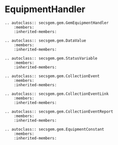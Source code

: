 # EquipmentHandler

```{eval-rst}
.. autoclass:: secsgem.gem.GemEquipmentHandler
    :members:
    :inherited-members:
```

```{eval-rst}
.. autoclass:: secsgem.gem.DataValue
    :members:
    :inherited-members:
```

```{eval-rst}
.. autoclass:: secsgem.gem.StatusVariable
    :members:
    :inherited-members:
```

```{eval-rst}
.. autoclass:: secsgem.gem.CollectionEvent
    :members:
    :inherited-members:
```

```{eval-rst}
.. autoclass:: secsgem.gem.CollectionEventLink
    :members:
    :inherited-members:
```

```{eval-rst}
.. autoclass:: secsgem.gem.CollectionEventReport
    :members:
    :inherited-members:
```

```{eval-rst}
.. autoclass:: secsgem.gem.EquipmentConstant
    :members:
    :inherited-members:
```